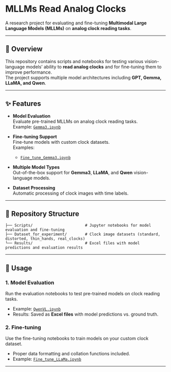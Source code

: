 # MLLMs Read Analog Clocks

A research project for evaluating and fine-tuning **Multimodal Large Language Models (MLLMs)** on **analog clock reading tasks**.

---

## 📖 Overview
This repository contains scripts and notebooks for testing various vision-language models’ ability to **read analog clocks** and for fine-tuning them to improve performance.  
The project supports multiple model architectures including **GPT, Gemma, LLaMA, and Qwen**.

---

## ✨ Features
- **Model Evaluation**  
  Evaluate pre-trained MLLMs on analog clock reading tasks.  
  Example: [`Gemma3.ipynb`](Scripts/Gemma3.ipynb)

- **Fine-tuning Support**  
  Fine-tune models with custom clock datasets.  
  Examples:  
  - [`Fine_tune_Gemma3.ipynb`](Scripts/Fine_tune_Gemma3.ipynb)  

- **Multiple Model Types**  
  Out-of-the-box support for **Gemma3**, **LLaMA**, and **Qwen** vision-language models.

- **Dataset Processing**  
  Automatic processing of clock images with time labels.

---

## 📂 Repository Structure
```text
├── Scripts/                       # Jupyter notebooks for model evaluation and fine-tuning  
├── Dataset_for_experiment/        # Clock image datasets (standard, distorted, thin_hands, real_clocks)  
└── Results/                       # Excel files with model predictions and evaluation results  
```

---

## 🚀 Usage

### 1. Model Evaluation
Run the evaluation notebooks to test pre-trained models on clock reading tasks.  
- Example: [`QwenVL.ipynb`](Scripts/QwenVL.ipynb)  
- Results: Saved as **Excel files** with model predictions vs. ground truth.  

### 2. Fine-tuning
Use the fine-tuning notebooks to train models on your custom clock dataset.  
- Proper data formatting and collation functions included.  
- Example: [`Fine_tune_LLaMa.ipynb`](Scripts/Fine_tune_LLaMa.ipynb)

---
